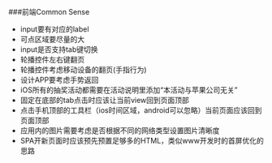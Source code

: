 ###前端Common Sense

* input要有对应的label
* 可点区域要尽量的大
* input是否支持tab键切换
* 轮播控件左右键翻页
* 轮播控件考虑移动设备的翻页(手指行为)
* 设计APP要考虑手势返回
* iOS所有的抽奖活动都需要在活动说明里添加“本活动与苹果公司无关”
* 固定在底部的tab点击时应该让当前view回到页面顶部
* 点击手机顶部的工具栏（ios时间区域，android可以忽略）当前页面应该回到页面顶部
* 应用内的图片需要考虑是否根据不同的网络类型设置图片清晰度
* SPA开新页面时应该预先预置足够多的HTML，类似www开发时的首屏优化的思路
